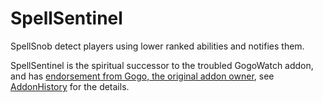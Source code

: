 # SpellSentinel

SpellSnob detect players using lower ranked abilities and notifies them.

SpellSentinel is the spiritual successor to the troubled GogoWatch addon, and has [endorsement from Gogo, the original addon owner](https://github.com/valkyrnstudios/SpellSentinel/issues/5), see [AddonHistory](./AddonHistory.md) for the details.
